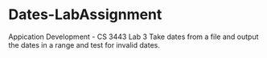# Dates-LabAssignment
Appication Development - CS 3443 Lab 3
Take dates from a file and output the dates in a range and test for invalid dates.
